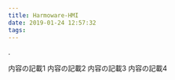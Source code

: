 ```yaml
---
title: Harmoware-HMI
date: 2019-01-24 12:57:32
tags:
---
```

.
<!-- more -->
内容の記載1
内容の記載2
内容の記載3
内容の記載4
